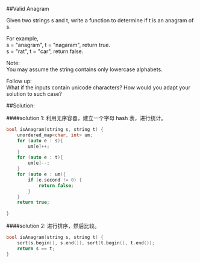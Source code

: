 ##Valid Anagram

 Given two strings s and t, write a function to determine if t is an anagram of s.
 
 For example,<br>
 s = "anagram", t = "nagaram", return true.<br>
 s = "rat", t = "car", return false.
 
 Note:<br>
 You may assume the string contains only lowercase alphabets.
 
 Follow up:<br>
 What if the inputs contain unicode characters? How would you adapt your solution 
 to such case?

##Solution:

####solution 1:
利用无序容器，建立一个字母 hash 表，进行统计。

```cpp
bool isAnagram(string s, string t) {
    unordered_map<char, int> um;
    for (auto e : s){
        um[e]++;
    }
    for (auto e : t){
        um[e]--;
    }
    for (auto e : um){
        if (e.second != 0) {
            return false;
        }
    }
    return true;        
}
```

####solution 2:
进行排序，然后比较。

```cpp
bool isAnagram(string s, string t) {
    sort(s.begin(), s.end()), sort(t.begin(), t.end());
    return s == t;
}
```